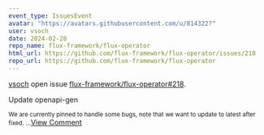 ```yaml
---
event_type: IssuesEvent
avatar: "https://avatars.githubusercontent.com/u/814322?"
user: vsoch
date: 2024-02-28
repo_name: flux-framework/flux-operator
html_url: https://github.com/flux-framework/flux-operator/issues/218
repo_url: https://github.com/flux-framework/flux-operator
---
```


<a href='https://github.com/vsoch' target='_blank'>vsoch</a> open issue <a href='https://github.com/flux-framework/flux-operator/issues/218' target='_blank'>flux-framework/flux-operator#218</a>.

<p>Update openapi-gen</p><small>We are currently pinned to handle some bugs, note that we want to update to latest after fixed. ...</small><a href='https://github.com/flux-framework/flux-operator/issues/218' target='_blank'>View Comment</a>